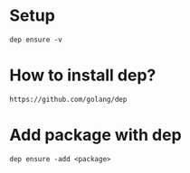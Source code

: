 # Setup
`dep ensure -v`

# How to install dep?
`https://github.com/golang/dep`

# Add package with dep
`dep ensure -add <package>`